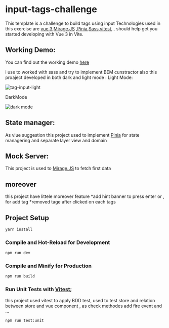 # input-tags-challenge
 
This template is a challenge to build tags using input
Technologies used in this exercise are [vue 3](https://vuejs.org/),[Mirage.JS](https://miragejs.com/) ,[Pinia](https://pinia.vuejs.org/),[Sass](https://sass-lang.com/),[vitest](https://vitest.dev/),..
 should help get you started developing with Vue 3 in Vite.

 
 ## Working Demo:
You can find out the working demo [here](https://input-tags-challenge.vercel.app/)

 i use to worked with sass and try to implement BEM cunstractor also this proaject developed in both dark and light mode :
 Light Mode:             
 
![tag-input-light](https://user-images.githubusercontent.com/47100310/203560797-23cf8305-e401-4a22-be53-645686a828c5.png)  

DarkMode

![dark mode](https://user-images.githubusercontent.com/47100310/203560744-491004dc-f22f-45fe-8533-5a88ae110f89.png)

 ## State manager:
 As viue suggestion this project  used to implement  [Pinia](https://pinia.vuejs.org/) for state managering and separate layer view and domain 

## Mock Server:
This project is used to  [Mirage.JS](https://miragejs.com/) to fetch first data 


## moreover
this project have littele moreover feature 
*add hint banner to press enter or , for add tag 
*removed tage after clicked on each tags  

## Project Setup

```sh
yarn install
```

### Compile and Hot-Reload for Development

```sh
npm run dev
```

### Compile and Minify for Production

```sh
npm run build
```

### Run Unit Tests with [Vitest](https://vitest.dev/);
this project used vitest to apply BDD test, used to  test store and relation between store and vue component , as check methodes add fire event and ...  

```sh
npm run test:unit
```
